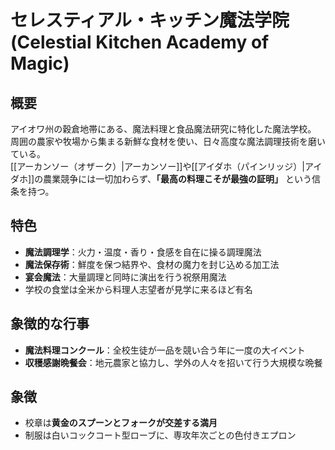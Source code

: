 # セレスティアル・キッチン魔法学院 (Celestial Kitchen Academy of Magic)

## 概要
アイオワ州の穀倉地帯にある、魔法料理と食品魔法研究に特化した魔法学校。  
周囲の農家や牧場から集まる新鮮な食材を使い、日々高度な魔法調理技術を磨いている。  
[[アーカンソー（オザーク）|アーカンソー]]や[[アイダホ（パインリッジ）|アイダホ]]の農業競争には一切加わらず、**「最高の料理こそが最強の証明」** という信条を持つ。

## 特色
- **魔法調理学**：火力・温度・香り・食感を自在に操る調理魔法  
- **魔法保存術**：鮮度を保つ結界や、食材の魔力を封じ込める加工法  
- **宴会魔法**：大量調理と同時に演出を行う祝祭用魔法  
- 学校の食堂は全米から料理人志望者が見学に来るほど有名

## 象徴的な行事
- **魔法料理コンクール**：全校生徒が一品を競い合う年に一度の大イベント  
- **収穫感謝晩餐会**：地元農家と協力し、学外の人々を招いて行う大規模な晩餐

## 象徴
- 校章は**黄金のスプーンとフォークが交差する満月**
- 制服は白いコックコート型ローブに、専攻年次ごとの色付きエプロン
